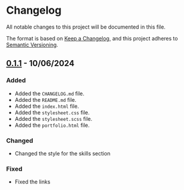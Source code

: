# Changelog

All notable changes to this project will be documented in this file.

The format is based on [Keep a Changelog](https://keepachangelog.com/en/1.1.0/),
and this project adheres to [Semantic Versioning](https://semver.org/spec/v2.0.0.html).

## [0.1.1] - 10/06/2024

### Added
- Added the `CHANGELOG.md` file.
- Added the `README.md` file.
- Added the `index.html` file.
- Added the `stylesheet.css` file.
- Added the `stylesheet.scss` file.
- Added the `portfolio.html` file.

### Changed
- Changed the style for the skills section

### Fixed
- Fixed the links

[0.1.1]: https://github.com/ABallarini/HTML-CSS/releases/tag/v0.0.1
